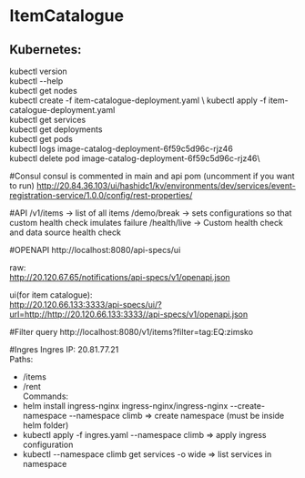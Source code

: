 # ItemCatalogue

## Kubernetes:
kubectl version\
kubectl --help\
kubectl get nodes\
kubectl create -f item-catalogue-deployment.yaml \ 
kubectl apply -f item-catalogue-deployment.yaml \
kubectl get services \
kubectl get deployments\
kubectl get pods\
kubectl logs image-catalog-deployment-6f59c5d96c-rjz46\
kubectl delete pod image-catalog-deployment-6f59c5d96c-rjz46\

#Consul
consul is commented in main and api pom (uncomment if you want to run)
http://20.84.36.103/ui/hashidc1/kv/environments/dev/services/event-registration-service/1.0.0/config/rest-properties/

#API
/v1/items -> list of all items
/demo/break -> sets configurations so that custom health check imulates failure
/health/live -> Custom health check and data source health check

#OPENAPI
http://localhost:8080/api-specs/ui

raw:\
http://20.120.67.65/notifications/api-specs/v1/openapi.json

ui(for item catalogue):\
http://20.120.66.133:3333/api-specs/ui/?url=http://http://20.120.66.133:3333//api-specs/v1/openapi.json

#Filter query
http://localhost:8080/v1/items?filter=tag:EQ:zimsko

#Ingres
Ingres IP: 20.81.77.21 \
Paths:
* /items
* /rent \
Commands:
* helm install ingress-nginx ingress-nginx/ingress-nginx --create-namespace --namespace climb => create namespace (must be inside helm folder)
* kubectl apply -f ingres.yaml --namespace climb => apply ingress configuration
* kubectl --namespace climb get services -o wide => list services in namespace